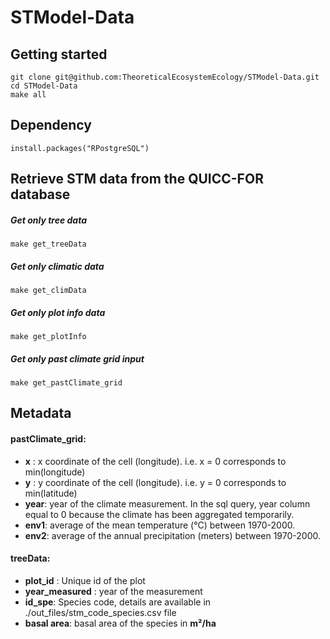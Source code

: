 STModel-Data
============

## Getting started

	git clone git@github.com:TheoreticalEcosystemEcology/STModel-Data.git
	cd STModel-Data
	make all

## Dependency

	install.packages("RPostgreSQL")

## Retrieve STM data from the QUICC-FOR database

##### Get only tree data

	make get_treeData

##### Get only climatic data

	make get_climData

##### Get only plot info data

	make get_plotInfo

##### Get only past climate grid input

	make get_pastClimate_grid

## Metadata

#### pastClimate_grid:

- **x** : x coordinate of the cell (longitude). i.e. x = 0 corresponds to min(longitude)
- **y** : y coordinate of the cell (longitude). i.e. y = 0 corresponds to min(latitude)
- **year**: year of the climate measurement. In the sql query, year column equal to 0 because the climate has been aggregated temporarily.
- **env1**: average of the mean temperature (°C) between 1970-2000.
- **env2**: average of the annual precipitation (meters) between 1970-2000.

#### treeData:

- **plot_id** : Unique id of the plot
- **year_measured** : year of the measurement
- **id_spe**: Species code, details are available in ./out_files/stm_code_species.csv file
- **basal area**: basal area of the species in **m²/ha**